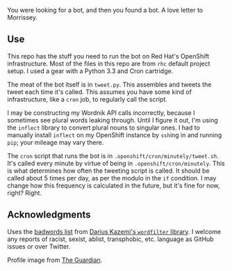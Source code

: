 You were looking for a bot, and then you found a bot. A love letter to Morrissey.

## Use

This repo has the stuff you need to run the bot on Red Hat's OpenShift infrastructure. Most of the files in this repo are from `rhc` default project setup. I used a gear with a Python 3.3 and Cron cartridge.

The meat of the bot itself is in `tweet.py`. This assembles and tweets the tweet each time it's called. This assumes you have some kind of infrastructure, like a `cron` job, to regularly call the script.

I may be constructing my Wordnik API calls incorrectly, because I sometimes see plural words leaking through. Until I figure it out, I'm using the `inflect` library to convert plural nouns to singular ones. I had to manually install `inflect` on my OpenShift instance by `ssh`ing in and running `pip`; your mileage may vary there.

The `cron` script that runs the bot is in `.openshift/cron/minutely/tweet.sh`. It's called every minute by virtue of being in `.openshift/cron/minutely`. This is what determines how often the tweeting script is called. It should be called about 5 times per day, as per the modulo in the `if` condition. I may change how this frequency is calculated in the future, but it's fine for now, right? Right.

## Acknowledgments

Uses the [badwords list](https://github.com/dariusk/wordfilter/blob/master/lib/badwords.json) from [Darius Kazemi's `wordfilter` library](https://github.com/dariusk/wordfilter/). I welcome any reports of racist, sexist, ablist, transphobic, etc. language as GitHub issues or over Twitter.

Profile image from [The Guardian](http://www.theguardian.com/music/2010/sep/03/morrissey-simon-armitage-interview).
